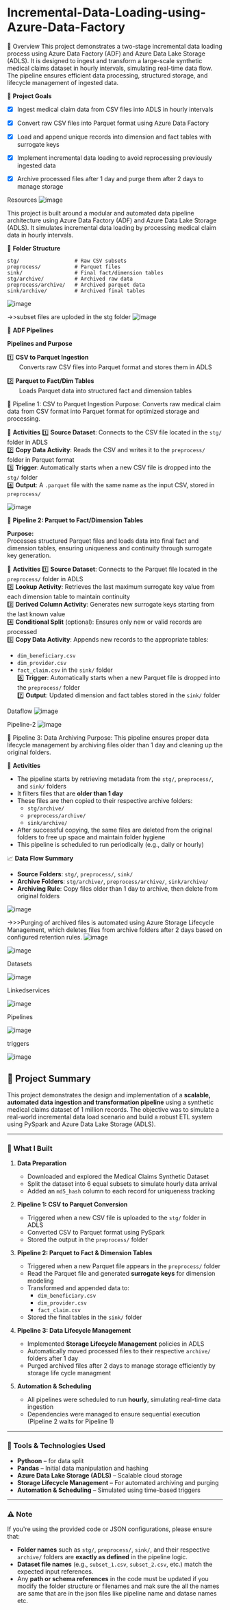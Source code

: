 # Incremental-Data-Loading-using-Azure-Data-Factory

📝 Overview
This project demonstrates a two-stage incremental data loading process using Azure Data Factory (ADF) and Azure Data Lake Storage (ADLS). 
It is designed to ingest and transform a large-scale synthetic medical claims dataset in hourly intervals, simulating real-time data flow. 
The pipeline ensures efficient data processing, structured storage, and lifecycle management of ingested data.

🎯 **Project Goals**
- [x] Ingest medical claim data from CSV files into ADLS in hourly intervals  
- [x] Convert raw CSV files into Parquet format using Azure Data Factory  
- [x] Load and append unique records into dimension and fact tables with surrogate keys  
- [x] Implement incremental data loading to avoid reprocessing previously ingested data  
- [x] Archive processed files after 1 day and purge them after 2 days to manage storage  


Resources
![image](https://github.com/user-attachments/assets/5208a15f-59f9-47e0-b824-c345bea7c85f)

This project is built around a modular and automated data pipeline architecture using Azure Data Factory (ADF) and Azure Data Lake Storage (ADLS). 
It simulates incremental data loading by processing medical claim data in hourly intervals.

📂 **Folder Structure**
```
stg/                  # Raw CSV subsets  
preprocess/           # Parquet files  
sink/                 # Final fact/dimension tables  
stg/archive/          # Archived raw data  
preprocess/archive/   # Archived parquet data  
sink/archive/         # Archived final tables  
```


![image](https://github.com/user-attachments/assets/1bb31990-1bed-41e0-b199-184150f2278b)

->>subset files are uploded in the stg folder
![image](https://github.com/user-attachments/assets/6bdea213-7e2f-42b0-81e8-52da932cd974)


📑 **ADF Pipelines**

**Pipelines and Purpose**

1️⃣ **CSV to Parquet Ingestion**  
  Converts raw CSV files into Parquet format and stores them in ADLS

2️⃣ **Parquet to Fact/Dim Tables**  
  Loads Parquet data into structured fact and dimension tables



🔄 Pipeline 1: CSV to Parquet Ingestion
Purpose: Converts raw medical claim data from CSV format into Parquet format for optimized storage and processing.

📌 **Activities**
1️⃣ **Source Dataset**: Connects to the CSV file located in the `stg/` folder in ADLS  
2️⃣ **Copy Data Activity**: Reads the CSV and writes it to the `preprocess/` folder in Parquet format  
3️⃣ **Trigger**: Automatically starts when a new CSV file is dropped into the `stg/` folder  
4️⃣ **Output**: A `.parquet` file with the same name as the input CSV, stored in `preprocess/`  


![image](https://github.com/user-attachments/assets/f54d3646-a513-4da9-915d-9b7a09a572cb)

🔄 **Pipeline 2: Parquet to Fact/Dimension Tables**

**Purpose:**  
Processes structured Parquet files and loads data into final fact and dimension tables, ensuring uniqueness and continuity through surrogate key generation.



📌 **Activities**
1️⃣ **Source Dataset**: Connects to the Parquet file located in the `preprocess/` folder in ADLS  
2️⃣ **Lookup Activity**: Retrieves the last maximum surrogate key value from each dimension table to maintain continuity  
3️⃣ **Derived Column Activity**: Generates new surrogate keys starting from the last known value  
4️⃣ **Conditional Split** (optional): Ensures only new or valid records are processed  
5️⃣ **Copy Data Activity**: Appends new records to the appropriate tables:
   - `dim_beneficiary.csv`  
   - `dim_provider.csv`  
   - `fact_claim.csv` in the `sink/` folder  
6️⃣ **Trigger**: Automatically starts when a new Parquet file is dropped into the `preprocess/` folder  
7️⃣ **Output**: Updated dimension and fact tables stored in the `sink/` folder  


Dataflow 
![image](https://github.com/user-attachments/assets/d70c42be-01ef-4506-bb86-99162b0328d6)

Pipeline-2
![image](https://github.com/user-attachments/assets/734d7fdc-c91d-4f04-92a8-376c9a2a36c7)

🔄 Pipeline 3: Data Archiving 
Purpose: This pipeline ensures proper data lifecycle management by archiving files older than 1 day and cleaning up the original folders. 

📌 **Activities**
- The pipeline starts by retrieving metadata from the `stg/`, `preprocess/`, and `sink/` folders  
- It filters files that are **older than 1 day**  
- These files are then copied to their respective archive folders:  
  - `stg/archive/`  
  - `preprocess/archive/`  
  - `sink/archive/`  
- After successful copying, the same files are deleted from the original folders to free up space and maintain folder hygiene  
- This pipeline is scheduled to run periodically (e.g., daily or hourly)  

📈 **Data Flow Summary**
- **Source Folders**: `stg/`, `preprocess/`, `sink/`  
- **Archive Folders**: `stg/archive/`, `preprocess/archive/`, `sink/archive/`  
- **Archiving Rule**: Copy files older than 1 day to archive, then delete from original folders  


![image](https://github.com/user-attachments/assets/3976e0ad-3725-488e-b0e0-3b6d4e0cd2cc)

->>>Purging of archived files is automated using Azure Storage Lifecycle Management, which deletes files from archive folders after 2 days based on configured retention rules.
![image](https://github.com/user-attachments/assets/9018a217-0958-4e89-a5c7-8d5a36202227)

![image](https://github.com/user-attachments/assets/ea021042-5158-4519-b876-065236c6f19a)



Datasets

![image](https://github.com/user-attachments/assets/d187fed2-e056-424b-a70e-b83415df7e6c)

Linkedservices

![image](https://github.com/user-attachments/assets/36ea1f2d-07f3-43c5-acce-54ea576e2c86)



Pipelines

![image](https://github.com/user-attachments/assets/6c2e85fb-2a3b-4bb8-883a-735d330be539)


triggers

![image](https://github.com/user-attachments/assets/6aba5e13-79cc-481c-a943-a338b11405bf)


## 📘 Project Summary

This project demonstrates the design and implementation of a **scalable, automated data ingestion and transformation pipeline** using a synthetic medical claims dataset of 1 million records. The objective was to simulate a real-world incremental data load scenario and build a robust ETL system using PySpark and Azure Data Lake Storage (ADLS).

---

### 🔧 What I Built

1. **Data Preparation**  
   - Downloaded and explored the Medical Claims Synthetic Dataset  
   - Split the dataset into 6 equal subsets to simulate hourly data arrival  
   - Added an `md5_hash` column to each record for uniqueness tracking

2. **Pipeline 1: CSV to Parquet Conversion**  
   - Triggered when a new CSV file is uploaded to the `stg/` folder in ADLS  
   - Converted CSV to Parquet format using PySpark  
   - Stored the output in the `preprocess/` folder

3. **Pipeline 2: Parquet to Fact & Dimension Tables**  
   - Triggered when a new Parquet file appears in the `preprocess/` folder  
   - Read the Parquet file and generated **surrogate keys** for dimension modeling  
   - Transformed and appended data to:
     - `dim_beneficiary.csv`
     - `dim_provider.csv`
     - `fact_claim.csv`  
   - Stored the final tables in the `sink/` folder

4. **Pipeline 3: Data Lifecycle Management**  
   - Implemented **Storage Lifecycle Management** policies in ADLS  
   - Automatically moved processed files to their respective `archive/` folders after 1 day  
   - Purged archived files after 2 days to manage storage efficiently by storage life cycle managment

5. **Automation & Scheduling**  
   - All pipelines were scheduled to run **hourly**, simulating real-time data ingestion  
   - Dependencies were managed to ensure sequential execution (Pipeline 2 waits for Pipeline 1)

---

### 🧰 Tools & Technologies Used

- **Pythoon** – for data split
- **Pandas** – Initial data manipulation and hashing  
- **Azure Data Lake Storage (ADLS)** – Scalable cloud storage    
- **Storage Lifecycle Management** – For automated archiving and purging  
- **Automation & Scheduling** – Simulated using time-based triggers

---

### ⚠️ Note

If you're using the provided code or JSON configurations, please ensure that:
- **Folder names** such as `stg/`, `preprocess/`, `sink/`, and their respective `archive/` folders are **exactly as defined** in the pipeline logic.
- **Dataset file names** (e.g., `subset_1.csv`, `subset_2.csv`, etc.) match the expected input references.
- Any **path or schema references** in the code must be updated if you modify the folder structure or filenames and  mak sure the all the names are same that are in the json files like pipeline name and datase names etc.






